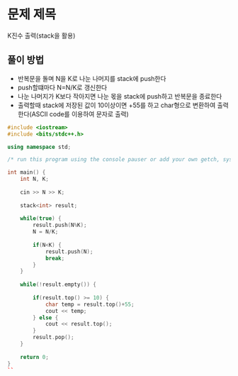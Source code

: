 # 문제 제목
K진수 출력(stack을 활용)
## 풀이 방법
- 반복문을 돌며 N을 K로 나눈 나머지를 stack에 push한다
- push할떄마다 N=N/K로 갱신한다
- 나눈 나머지가 K보다 작아지면 나눈 몫을 stack에 push하고 반복문을 종료한다
- 출력할때 stack에 저장된 값이 10이상이면 +55를 하고 char형으로 변환하여 출력한다(ASCII code를 이용하여 문자로 출력)

```C++
#include <iostream>
#include <bits/stdc++.h>

using namespace std; 

/* run this program using the console pauser or add your own getch, system("pause") or input loop */

int main() {
	int N, K;
	
	cin >> N >> K;
	
	stack<int> result;
	
	while(true) {
		result.push(N%K);
		N = N/K;
		
		if(N<K) {
			result.push(N);
			break;
		}
	}
	
	while(!result.empty()) {
		
		if(result.top() >= 10) {
			char temp = result.top()+55;
			cout << temp;
		} else {
			cout << result.top();
		}
		result.pop();
	}
	
	return 0;
}
``
